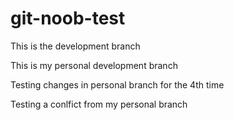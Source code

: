 # git-noob-test
This is the development branch

This is my personal development branch

Testing changes in personal branch for the 4th time

Testing a conlfict from my personal branch
